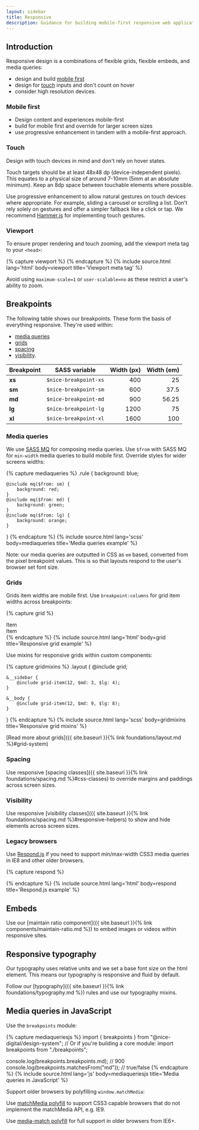 ```yaml
---
layout: sidebar
title: Responsive
description: Guidance for building mobile-first responsive web applications
---
```


## Introduction

Responsive design is a combinations of flexible grids, flexible embeds, and media queries:

- design and build [mobile first](#mobile-first)
- design for [touch](#touch) inputs and don't count on hover
- consider high resolution devices.

### Mobile first

- Design content and experiences mobile-first
- build for mobile first and override for larger screen sizes
- use progressive enhancement in tandem with a mobile-first approach.

### Touch

Design with touch devices in mind and don't rely on hover states.

Touch targets should be at least 48x48 dp (device-independent pixels). This equates to a physical size of around 7-10mm (5mm at an absolute minimum). Keep an 8dp space between touchable elements where possible.

Use progressive enhancement to allow natural gestures on touch devices where appropriate. For example, sliding a carousel or scrolling a list. Don't rely solely on gestures and offer a simpler fallback like a click or tap. We recommend [Hammer.js](http://hammerjs.github.io/) for implementing touch gestures.

### Viewport

To ensure proper rendering and touch zooming, add the viewport meta tag to your `<head>`:

{% capture viewport %}
<meta name="viewport" content="width=device-width, initial-scale=1">
{% endcapture %}
{% include source.html lang='html' body=viewport title='Viewport meta tag' %}

Avoid using `maximum-scale=1` or `user-scalable=no` as these restrict a user's ability to zoom.

## Breakpoints

The following table shows our breakpoints. These form the basis of everything responsive. They're used within:

- [media queries](#media-queries)
- [grids](#grids)
- [spacing](#spacing)
- [visibility](#visibility).

| Breakpoint     | SASS variable         | Width (px) | Width (em) |
| -------------- | --------------------- | ----------:| ----------:|
| **xs**         | `$nice-breakpoint-xs` | 400        | 25         |
| **sm**         | `$nice-breakpoint-sm` | 600        | 37.5       |
| **md**         | `$nice-breakpoint-md` | 900        | 56.25      |
| **lg**         | `$nice-breakpoint-lg` | 1200       | 75         |
| **xl**         | `$nice-breakpoint-xl` | 1600       | 100        |

### Media queries

We use [SASS MQ](https://github.com/sass-mq/sass-mq) for composing media queries. Use `$from` with SASS MQ for `min-width` media queries to build mobile first. Override styles for wider screens widths:

{% capture mediaqueries %}
.rule {
    background: blue;

    @include mq($from: sm) {
        background: red;
    }
    @include mq($from: md) {
        background: green;
    }
    @include mq($from: lg) {
        background: orange;
    }
}
{% endcapture %}
{% include source.html lang='scss' body=mediaqueries title='Media queries example' %}

Note: our media queries are outputted in CSS as `em` based, converted from the pixel breakpoint values. This is so that layouts respond to the user's browser set font size.

### Grids

Grids item widths are mobile first. Use `breakpoint:columns` for grid item widths across breakpoints:

{% capture grid %}
<div class="grid">
    <div data-g="12 xs:6 md:4 lg:3">Item</div>
    <div data-g="12 xs:6 md:4 lg:3">Item</div>
</div>
{% endcapture %}
{% include source.html lang='html' body=grid title='Responsive grid example' %}

Use mixins for responsive grids within custom components:

{% capture gridmixins %}
.layout {
    @include grid;

    &__sidebar {
        @include grid-item(12, $md: 3, $lg: 4);
    }

    &__body {
        @include grid-item(12, $md: 9, $lg: 8);
    }
}
{% endcapture %}
{% include source.html lang='scss' body=gridmixins title='Responsive grid mixins' %}

[Read more about grids]({{ site.baseurl }}{% link foundations/layout.md %}#grid-system)

### Spacing

Use responsive [spacing classes]({{ site.baseurl }}{% link foundations/spacing.md %}#css-classes) to override margins and paddings across screen sizes.

### Visibility

Use responsive [visibility classes]({{ site.baseurl }}{% link foundations/spacing.md %}#responsive-helpers) to show and hide elements across screen sizes.

### Legacy browsers

Use [Respond.js](https://github.com/scottjehl/Respond) if you need to support min/max-width CSS3 media queries in IE8 and other older browsers.

{% capture respond %}
<head>
    <!-- Put your CSS here, before Respond.js -->
    <!--[if lt IE 9]>
        <script src="//cdnjs.cloudflare.com/ajax/libs/respond.js/1.4.2/respond.min.js"></script>
    <![endif]-->
</head>
{% endcapture %}
{% include source.html lang='html' body=respond title='Respond.js example' %}

## Embeds

Use our [maintain ratio component]({{ site.baseurl }}{% link components/maintain-ratio.md %}) to embed images or videos within responsive sites.

## Responsive typography

Our typography uses relative units and we set a base font size on the html element. This means our typography is responsive and fluid by default.

Follow our [typography]({{ site.baseurl }}{% link foundations/typography.md %}) rules and use our typography mixins.

## Media queries in JavaScript

Use the `breakpoints` module:

{% capture mediaqueriesjs %}
import { breakpoints } from "@nice-digital/design-system";
// Or if you're building a core module: import breakpoints from "./breakpoints";

console.log(breakpoints.breakpoints.md); // 900
console.log(breakpoints.matchesFrom("md")); // true/false
{% endcapture %}
{% include source.html lang='js' body=mediaqueriesjs title='Media queries in JavaScript' %}

Support older browsers by polyfilling `window.matchMedia`:

Use [matchMedia polyfill](https://github.com/paulirish/matchMedia.js) to support CSS3 capable browsers that do not implement the matchMedia API, e.g. IE9.

Use [media-match polyfill](https://github.com/weblinc/media-match) for full support in older browsers from IE6+.